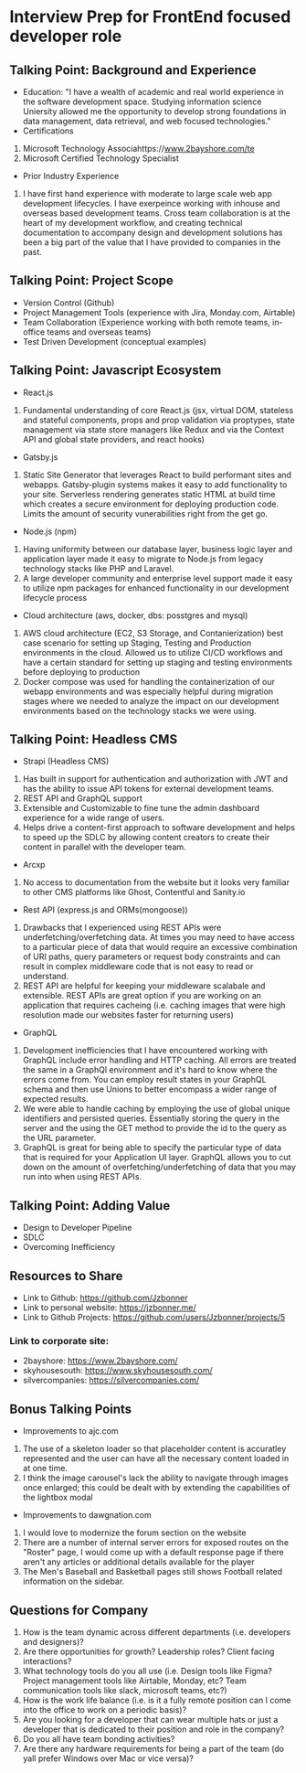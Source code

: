 # Interview Prep for FrontEnd focused developer role 
## Talking Point: Background and Experience 
* Education: "I have a wealth of academic and real world experience in the software
development space. Studying information science Uniersity allowed me the
opportunity to develop strong foundations in data management, data retrieval,
and web focused technologies."
* Certifications 
1. Microsoft Technology Associahttps://www.2bayshore.com/te 
2. Microsoft Certified Technology Specialist
* Prior Industry Experience
1. I have first hand experience with moderate to large scale web app
   development lifecycles. I have exerpeince working with inhouse and overseas
   based development teams. Cross team collaboration is at the heart of my
   development workflow, and creating technical documentation to accompany
   design and development solutions has been a big part of the value that
   I have provided to companies in the past.

## Talking Point: Project Scope 
* Version Control (Github)
* Project Management Tools (experience with Jira, Monday.com, Airtable)
* Team Collaboration (Experience working with both remote teams, in-office
teams and overseas teams) 
* Test Driven Development (conceptual examples)

## Talking Point: Javascript Ecosystem 
* React.js 
1. Fundamental understanding of core React.js (jsx, virtual DOM, stateless and
   stateful components, props and prop validation via proptypes, state
   management via state store managers like Redux and via the Context API and
   global state providers, and react hooks)
* Gatsby.js 
1. Static Site Generator that leverages React to build performant sites and
   webapps. Gatsby-plugin systems makes it easy to add functionality to your
   site. Serverless rendering generates static HTML at build time which
   creates a secure environment for deploying production code. Limits the
   amount of security vunerabilities right from the get go. 
* Node.js (npm)
1. Having uniformity between our database layer, business logic layer and
   application layer made it easy to migrate to Node.js from legacy technology
   stacks like PHP and Laravel. 
2. A large developer community and enterprise level support made it easy to
   utilize npm packages for enhanced functionality in our development
   lifecycle process
* Cloud architecture (aws, docker, dbs: posstgres and mysql)
1. AWS cloud architecture (EC2, S3 Storage, and Contanierization) best case
   scenario for setting up Staging, Testing and Production environments in the
   cloud. Allowed us to utilize CI/CD workflows and have a certain standard
   for setting up staging and testing environments before deploying to
   production
2. Docker compose was used for handling the containerization of our webapp
   environments and was especially helpful during migration stages where we
   needed to analyze the impact on our development environments based on the
   technology stacks we were using. 

## Talking Point: Headless CMS 
* Strapi (Headless CMS) 
1. Has built in support for authentication and authorization with JWT and has
   the ability to issue API tokens for external development teams. 
2. REST API and GraphQL support  
3. Extensible and Customizable to fine tune the admin dashboard experience for
   a wide range of users. 
4. Helps drive a content-first approach to software development and helps to
   speed up the SDLC by allowing content creators to create their content in
   parallel with the developer team.
* Arcxp
1. No access to documentation from the website but it looks very familiar to
   other CMS platforms like Ghost, Contentful and Sanity.io
* Rest API (express.js and ORMs(mongoose))
1. Drawbacks that I experienced using REST APIs were
   underfetching/overfetching data. At times you may need to have access to
   a particular piece of data that would require an excessive combination of
   URI paths, query parameters or request body constraints and can result in
   complex middleware code that is not easy to read or understand.  
2. REST API are helpful for keeping your middleware scalabale and extensible.
   REST APIs are great option if you are working on an application that
   requires cacheing (i.e. caching images that were high resolution made our
   websites faster for returning users)
* GraphQL
1. Development inefficiencies that I have encountered working with GraphQL
   include error handling and HTTP caching. All errors are treated the same in
   a GraphQl environment and it's hard to know where the errors come from. You
   can employ result states in your GraphQL schema and then use Unions to
   better encompass a wider range of expected results. 
2. We were able to handle caching by employing the use of global unique
   identifiers and persisted queries. Essentially storing the query in the
   server and the using the GET method to provide the id to the query as the
   URL parameter.  
3. GraphQL is great for being able to specify the particular type of data that
   is required for your Application UI layer. GraphQL allows you to cut down
   on the amount of overfetching/underfetching of data that you may run into
   when using REST APIs. 

## Talking Point: Adding Value 
* Design to Developer Pipeline
* SDLC 
* Overcoming Inefficiency

## Resources to Share
* Link to Github: https://github.com/Jzbonner 
* Link to personal website: https://jzbonner.me/
* Link to Github Projects: https://github.com/users/Jzbonner/projects/5 
### Link to corporate site: 
* 2bayshore: https://www.2bayshore.com/
* skyhousesouth: https://www.skyhousesouth.com/
* silvercompanies: https://silvercompanies.com/

## Bonus Talking Points
* Improvements to ajc.com 
1. The use of a skeleton loader so that placeholder content is accuratley
   represented and the user can have all the necessary content loaded in at
   one time. 
2. I think the image carousel's lack the ability to navigate through images
   once enlarged; this could be dealt with by extending the capabilities of
   the lightbox modal
* Improvements to dawgnation.com 
1. I would love to modernize the forum section on the website 
2. There are a number of internal server errors for exposed routes on the
   "Roster" page, I would come up with a default response page if there aren't
   any articles or additional details available for the player
3. The Men's Baseball and Basketball pages still shows Football related
   information on the sidebar. 

## Questions for Company
1. How is the team dynamic across different departments (i.e. developers and
   designers)? 
2. Are there opportunities for growth? Leadership roles? Client facing
   interactions? 
3. What technology tools do you all use (i.e. Design tools like Figma?
   Project management tools like Airtable, Monday, etc? Team communication
   tools like slack, microsoft teams, etc?) 
4. How is the work life balance (i.e. is it a fully remote position can I come
   into the office to work on a periodic basis)?
5. Are you looking for a developer that can wear multiple hats or just
   a developer that is dedicated to their position and role in the company?
6. Do you all have team bonding activities? 
7. Are there any hardware requirements for being a part of the team (do yall
   prefer Windows over Mac or vice versa)?
